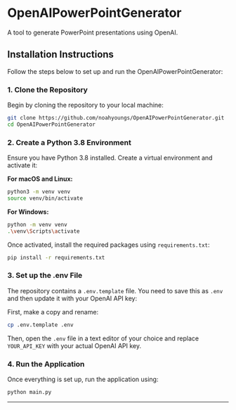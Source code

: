 # OpenAIPowerPointGenerator

A tool to generate PowerPoint presentations using OpenAI.

## Installation Instructions

Follow the steps below to set up and run the OpenAIPowerPointGenerator:

### 1. Clone the Repository

Begin by cloning the repository to your local machine:

```bash
git clone https://github.com/noahyoungs/OpenAIPowerPointGenerator.git
cd OpenAIPowerPointGenerator
```

### 2. Create a Python 3.8 Environment

Ensure you have Python 3.8 installed. Create a virtual environment and activate it:

**For macOS and Linux:**

```bash
python3 -m venv venv
source venv/bin/activate
```

**For Windows:**

```bash
python -m venv venv
.\venv\Scripts\activate
```

Once activated, install the required packages using `requirements.txt`:

```bash
pip install -r requirements.txt
```

### 3. Set up the .env File

The repository contains a `.env.template` file. You need to save this as `.env` and then update it with your OpenAI API key:

First, make a copy and rename:

```bash
cp .env.template .env
```

Then, open the `.env` file in a text editor of your choice and replace `YOUR_API_KEY` with your actual OpenAI API key.

### 4. Run the Application

Once everything is set up, run the application using:

```bash
python main.py
```

---

